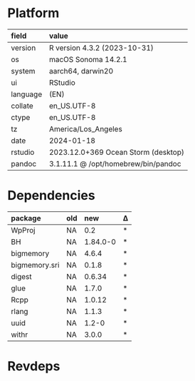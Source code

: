 # Platform

|field    |value                               |
|:--------|:-----------------------------------|
|version  |R version 4.3.2 (2023-10-31)        |
|os       |macOS Sonoma 14.2.1                 |
|system   |aarch64, darwin20                   |
|ui       |RStudio                             |
|language |(EN)                                |
|collate  |en_US.UTF-8                         |
|ctype    |en_US.UTF-8                         |
|tz       |America/Los_Angeles                 |
|date     |2024-01-18                          |
|rstudio  |2023.12.0+369 Ocean Storm (desktop) |
|pandoc   |3.1.11.1 @ /opt/homebrew/bin/pandoc |

# Dependencies

|package       |old |new      |Δ  |
|:-------------|:---|:--------|:--|
|WpProj        |NA  |0.2      |*  |
|BH            |NA  |1.84.0-0 |*  |
|bigmemory     |NA  |4.6.4    |*  |
|bigmemory.sri |NA  |0.1.8    |*  |
|digest        |NA  |0.6.34   |*  |
|glue          |NA  |1.7.0    |*  |
|Rcpp          |NA  |1.0.12   |*  |
|rlang         |NA  |1.1.3    |*  |
|uuid          |NA  |1.2-0    |*  |
|withr         |NA  |3.0.0    |*  |

# Revdeps

